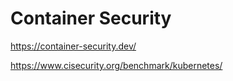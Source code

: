 # Container Security

https://container-security.dev/

https://www.cisecurity.org/benchmark/kubernetes/
